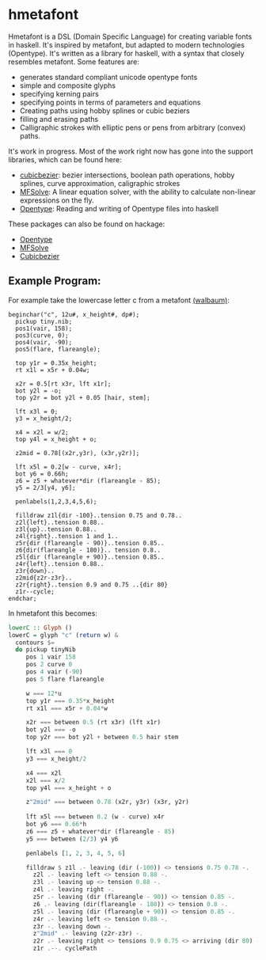 # hmetafont

Hmetafont is a DSL (Domain Specific Language) for creating variable
fonts in haskell.  It's inspired by metafont, but adapted to modern
technologies (Opentype).  It's written as a library for haskell, with
a syntax that closely resembles metafont.  Some features are:

   * generates standard compliant unicode opentype fonts
   * simple and composite glyphs
   * specifying kerning pairs
   * specifying points in terms of parameters and equations
   * Creating paths using hobby splines or cubic beziers
   * filling and erasing paths
   * Calligraphic strokes with elliptic pens or pens from arbitrary
     (convex) paths.
   
It's work in progress.  Most of the work right now has gone into the
support libraries, which can be found here:

   * [cubicbezier](https://github.com/kuribas/cubicbezier): bezier
   intersections, boolean path operations, hobby splines, curve
   approximation, caligraphic strokes
   * [MFSolve](https://github.com/kuribas/mfsolve): A linear equation
     solver, with the ability to calculate non-linear expressions on
     the fly.
   * [Opentype](https://github.com/kuribas/haskell-opentype): Reading
     and writing of Opentype files into haskell

These packages can also be found on hackage:

   * [Opentype](http://hackage.haskell.org/package/opentype)
   * [MFSolve](http://hackage.haskell.org/package/mfsolve)
   * [Cubicbezier](http://hackage.haskell.org/package/cubicbezier)

## Example Program:

For example take the lowercase letter c from a metafont [(walbaum)](https://github.com/kuribas/walbaum-metafont):

```
beginchar("c", 12u#, x_height#, dp#);
  pickup tiny.nib;
  pos1(vair, 158);
  pos3(curve, 0);
  pos4(vair, -90);
  pos5(flare, flareangle);
  
  top y1r = 0.35x_height;
  rt x1l = x5r + 0.04w;
  
  x2r = 0.5[rt x3r, lft x1r];
  bot y2l = -o;
  top y2r = bot y2l + 0.05 [hair, stem];

  lft x3l = 0;
  y3 = x_height/2;

  x4 = x2l = w/2;
  top y4l = x_height + o;

  z2mid = 0.78[(x2r,y3r), (x3r,y2r)];
  
  lft x5l = 0.2[w - curve, x4r];
  bot y6 = 0.66h;
  z6 = z5 + whatever*dir (flareangle - 85);
  y5 = 2/3[y4, y6];

  penlabels(1,2,3,4,5,6);

  filldraw z1l{dir -100}..tension 0.75 and 0.78..
  z2l{left}..tension 0.88..
  z3l{up}..tension 0.88..
  z4l{right}..tension 1 and 1..
  z5r{dir (flareangle - 90)}..tension 0.85..
  z6{dir(flareangle - 180)}.. tension 0.8..
  z5l{dir (flareangle + 90)}..tension 0.85..
  z4r{left}..tension 0.88..
  z3r{down}..
  z2mid{z2r-z3r}..
  z2r{right}..tension 0.9 and 0.75 ..{dir 80}
  z1r--cycle;
endchar;
```

In hmetafont this becomes:

```haskell
lowerC :: Glyph ()
lowerC = glyph "c" (return w) &
  contours $=
  do pickup tinyNib
     pos 1 vair 158
     pos 2 curve 0
     pos 4 vair (-90)
     pos 5 flare flareangle

     w === 12*u
     top y1r === 0.35*x_height
     rt x1l === x5r + 0.04*w

     x2r === between 0.5 (rt x3r) (lft x1r)
     bot y2l === -o
     top y2r === bot y2l + between 0.5 hair stem

     lft x3l === 0
     y3 === x_height/2

     x4 === x2l
     x2l === x/2
     top y4l === x_height + o

     z"2mid" === between 0.78 (x2r, y3r) (x3r, y2r)
     
     lft x5l === between 0.2 (w - curve) x4r
     bot y6 === 0.66*h
     z6 === z5 + whatever*dir (flareangle - 85)
     y5 === between (2/3) y4 y6

	 penlabels [1, 2, 3, 4, 5, 6]

     filldraw $ z1l .- leaving (dir (-100)) <> tensions 0.75 0.78 -.
       z2l .- leaving left <> tension 0.88 -.
	   z3l .- leaving up <> tension 0.88 -.
	   z4l .- leaving right -.
	   z5r .- leaving (dir (flareangle - 90)) <> tension 0.85 -.
	   z6 .- leaving (dir(flareangle - 180)) <> tension 0.8 -.
       z5l .- leaving (dir (flareangle + 90)) <> tension 0.85 -.
	   z4r .- leaving left <> tension 0.88 -.
	   z3r -. leaving down -.
	   z"2mid" .- leaving (z2r-z3r) -.
	   z2r .- leaving right <> tensions 0.9 0.75 <> arriving (dir 80) -.
	   z1r .--. cyclePath
```
